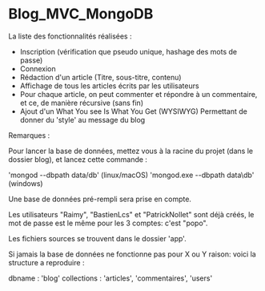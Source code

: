 # Blog_MVC_MongoDB

La liste des fonctionnalités réalisées :

* Inscription (vérification que pseudo unique, hashage des mots de passe)
* Connexion
* Rédaction d'un article (Titre, sous-titre, contenu)
* Affichage de tous les articles écrits par les utilisateurs
* Pour chaque article, on peut commenter et répondre à un commentaire, et ce, de manière récursive (sans fin)
* Ajout d'un What You see Is What You Get (WYSIWYG) Permettant de donner du 'style' au message du blog


Remarques :

Pour lancer la base de données, mettez vous à la racine du projet (dans le dossier blog), et lancez cette commande : 

'mongod --dbpath data/db' (linux/macOS)
'mongod.exe --dbpath data\db' (windows)


Une base de données pré-rempli sera prise en compte.

Les utilisateurs "Raimy", "BastienLcs" et "PatrickNollet" sont déjà créés, le mot de passe est le même pour les 3 comptes: c'est "popo".

Les fichiers sources se trouvent dans le dossier 'app'.


Si jamais la base de données ne fonctionne pas pour X ou Y raison: voici la structure a reproduire :

dbname : 'blog'
collections : 'articles', 'commentaires', 'users'
